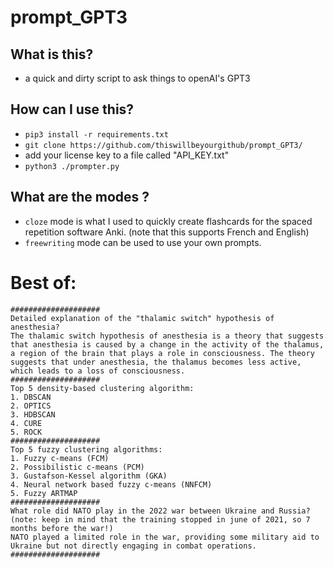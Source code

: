 # prompt_GPT3

## What is this?
* a quick and dirty script to ask things to openAI's GPT3

## How can I use this?
* `pip3 install -r requirements.txt`
* `git clone https://github.com/thiswillbeyourgithub/prompt_GPT3/`
* add your license key to a file called "API_KEY.txt"
* `python3 ./prompter.py`

## What are the modes ?
* `cloze` mode is what I used to quickly create flashcards for the spaced repetition software Anki. (note that this supports French and English)
* `freewriting` mode can be used to use your own prompts.


# Best of:
```
####################
Detailed explanation of the "thalamic switch" hypothesis of anesthesia?
The thalamic switch hypothesis of anesthesia is a theory that suggests that anesthesia is caused by a change in the activity of the thalamus, a region of the brain that plays a role in consciousness. The theory suggests that under anesthesia, the thalamus becomes less active, which leads to a loss of consciousness.
####################
Top 5 density-based clustering algorithm:
1. DBSCAN
2. OPTICS
3. HDBSCAN
4. CURE
5. ROCK
####################
Top 5 fuzzy clustering algorithms:
1. Fuzzy c-means (FCM)
2. Possibilistic c-means (PCM)
3. Gustafson-Kessel algorithm (GKA)
4. Neural network based fuzzy c-means (NNFCM)
5. Fuzzy ARTMAP
####################
What role did NATO play in the 2022 war between Ukraine and Russia? (note: keep in mind that the training stopped in june of 2021, so 7 months before the war!)
NATO played a limited role in the war, providing some military aid to Ukraine but not directly engaging in combat operations.
####################
```
